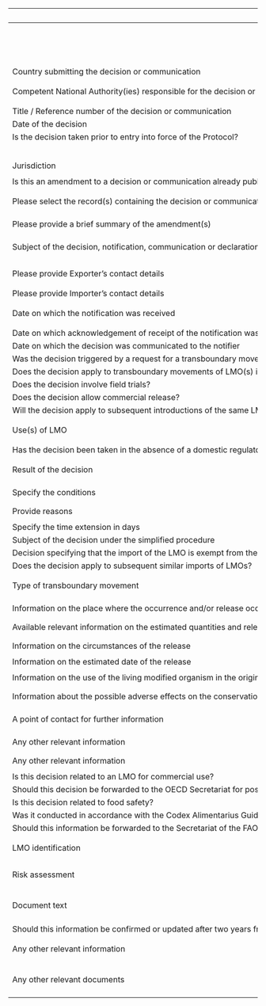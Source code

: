 <table class="ircc__table" style="table-layout: fixed; width: 100%;">
  <thead>
    <tr>
      <th>Title</th>
      <th>Field</th>
      <th>Mandatory</th>
      <th>Type</th>
      <th>Example</th>
    </tr>
  </thead>
  <tbody>
    <tr>
      <td></td>
      <td>header</td>
      <td></td>
      <td>Eheader</td>
      <td><code>{ "identifier": "2A9F4D7C-9C32-861E-8344-FF562C3F0D3F", "schema": "biosafetyDecision", "languages": [ "en" ] }</code></td>
    </tr>
    <tr>
      <td>Country submitting the decision or communication</td>
      <td>government</td>
      <td>True</td>
      <td>Eterm</td>
      <td><code>{ "identifier": "af" }</code></td>
    </tr>
     <tr>
      <td>Competent National Authority(ies) responsible for the decision or communication</td>
      <td>authorities</td>
      <td>True</td>
      <td>Ereference[]</td>
      <td><code>[ { "identifier": "78AFAA88-47EA-9333-AD6E-C21BCB17DE21@1" } ]</code></td>
    </tr>
    <tr>
      <td>Title / Reference number of the decision or communication</td>
      <td>title</td>
      <td>True</td>
      <td>lstring</td>
      <td><code>{ "en": "Test title" }</code></td>
    </tr>
    <tr>
      <td>Date of the decision</td>
      <td>date</td>
      <td>True</td>
      <td>DateTime</td>
      <td><code>2024-09-05</code></td>
    </tr>
    <tr>
      <td>Is the decision taken prior to entry into force of the Protocol?</td>
      <td>takenPriorEntryIntoForce</td>
      <td></td>
      <td>bool</td>
      <td><code>True</code></td>
    </tr>
    <tr>
      <td></td>
      <td>jurisdictions</td>
      <td></td>
      <td>Eterm[]</td>
      <td></td>
    </tr>
    <tr>
      <td>Jurisdiction</td>
      <td>jurisdictionsDetails</td>
      <td></td>
      <td>lstring</td>
      <td><code>{ "en": "Test Jurisdiction" }</code></td>
    </tr>
    <tr>
      <td>Is this an amendment to a decision or communication already published on the BCH?</td>
      <td>isAmendment</td>
      <td>True</td>
      <td>bool</td>
      <td></td>
    </tr>
    <tr>
      <td>Please select the record(s) containing the decision or communication being amended</td>
      <td>amendedRecords</td>
      <td></td>
      <td>Ereference[]</td>
      <td><code>[ { "identifier": "E2795D50-46AB-E234-96D0-D1164C382C7D@1" } ]</code></td>
    </tr>
    <tr>
      <td>Please provide a brief summary of the amendment(s)</td>
      <td>amendmentsDetails</td>
      <td></td>
      <td>lstring</td>
      <td><code>{ "en": "&lt;div&gt;&lt;!--block--&gt;Test Summary&lt;/div&gt;" }</code></td>
    </tr>
    <tr>
      <td>Subject of the decision, notification, communication or declaration</td>
      <td>decisionTypes</td>
      <td>True</td>
      <td>Eterm[]</td>
      <td><code>[ { "identifier": "8979219B-330B-424F-A52C-209D4B4B65C0" } ]</code></td>
    </tr>
    <tr>
      <td>Please provide Exporter’s contact details</td>
      <td>exporters</td>
      <td></td>
      <td>Ereference[]</td>
      <td><code>[ { "identifier": "3CBDA8AA-4A16-CA5C-D405-7F4E865A60AA@1" } ]</code></td>
    </tr>
    <tr>
      <td>Please provide Importer’s contact details</td>
      <td>importers</td>
      <td></td>
      <td>Ereference[]</td>
      <td></td>
    </tr>
    <tr>
      <td>Date on which the notification was received</td>
      <td>receiptDate</td>
      <td></td>
      <td>DateTime</td>
      <td><code>[ { "identifier": "3CBDA8AA-4A16-CA5C-D405-7F4E865A60AA@1" } ]</code></td>
    </tr>
    <tr>
      <td>Date on which acknowledgement of receipt of the notification was sent to the notifier</td>
      <td>receiptAcknowledgementDate</td>
      <td></td>
      <td>DateTime</td>
      <td><code>2024-09-03</code></td>
    </tr>
    <tr>
      <td>Date on which the decision was communicated to the notifier</td>
      <td>communicationDate</td>
      <td></td>
      <td>DateTime</td>
      <td><code>2024-09-03</code></td>
    </tr>
    <tr>
      <td>Was the decision triggered by a request for a transboundary movement of LMOs into your country?</td>
      <td>addressesTransboundaryMovement</td>
      <td></td>
      <td>bool</td>
      <td><code>True</code></td>
    </tr>
    <tr>
      <td>Does the decision apply to transboundary movements of LMO(s) into your country?</td>
      <td>appliesToTransboundaryMovement</td>
      <td></td>
      <td>bool</td>
      <td><code>True</code></td>
    </tr>
    <tr>
      <td>Does the decision involve field trials?</td>
      <td>involvesFieldTrial</td>
      <td></td>
      <td>bool</td>
      <td><code>True</code></td>
    </tr>
    <tr>
      <td>Does the decision allow commercial release?</td>
      <td>involvesCommercialRelease</td>
      <td></td>
      <td>bool</td>
      <td><code>True</code></td>
    </tr>
    <tr>
      <td>Will the decision apply to subsequent introductions of the same LMO(s) into the environment?</td>
      <td>appliesToSubsequentIntroductions</td>
      <td></td>
      <td>bool</td>
      <td><code>True</code></td>
    </tr>
     <tr>
      <td>Use(s) of LMO</td>
      <td>uses</td>
      <td></td>
      <td>Eterm[]</td>
      <td><code>[ { "identifier": "91BEAF12-ABE1-4294-AD3B-507935894C78" } ]</code></td>
    </tr>
    <tr>
      <td>Has the decision been taken in the absence of a domestic regulatory framework and in accordance with Article 11.6?</td>
      <td>takenInAccordanceWithA116</td>
      <td></td>
      <td>bool</td>
      <td><code>True</code></td>
    </tr>
    <tr>
      <td>Result of the decision</td>
      <td>decisionResult</td>
      <td></td>
      <td>Eterm</td>
      <td><code>{ "identifier": "3B9ECE67-B35C-40FF-8C06-4EA5FF762899" }</code></td>
    </tr>
    <tr>
      <td>Specify the conditions</td>
      <td>conditions</td>
      <td></td>
      <td>lstring</td>
      <td><code>{ "en": "Test information" }</code></td>
    </tr>
    <tr>
      <td>Provide reasons</td>
      <td>reasons</td>
      <td></td>
      <td>lstring</td>
      <td><code>{ "en": "Test information" }</code></td>
    </tr>
    <tr>
      <td>Specify the time extension in days</td>
      <td>extensionPeriod</td>
      <td></td>
      <td>int</td>
      <td><code>1</code></td>
    </tr>
     <tr>
      <td>Subject of the decision under the simplified procedure</td>
      <td>movementAllowedUnderA131A</td>
      <td></td>
      <td>bool</td>
      <td><code>True</code></td>
    </tr>
    <tr>
      <td>Decision specifying that the import of the LMO is exempt from the Advance Informed Agreement (AIA) procedure</td>
      <td>exemptFromAIA</td>
      <td></td>
      <td>bool</td>
      <td><code>True</code></td>
    </tr>
    <tr>
      <td>Does the decision apply to subsequent similar imports of LMOs?</td>
      <td>appliesToSubsequentImports</td>
      <td></td>
      <td>bool</td>
      <td><code>True</code></td>
    </tr>
      <tr>
      <td>Type of transboundary movement </td>
      <td>transboundaryMovementType</td>
      <td></td>
      <td>Eterm</td>
      <td><code>{   "identifier": "22B915C4-193E-4087-89ED-D104EEEC4330" }</code></td>
    </tr>
    <tr>
      <td>Information on the place where the occurrence and/or release occurred </td>
      <td>releaseInformation</td>
      <td></td>
      <td>lstring</td>
      <td><code>{   "en": "Test information" }</code></td>
    </tr>
    <tr>
      <td>Available relevant information on the estimated quantities and relevant characteristics and/or traits of the living modified organism </td>
      <td>estimatedQuantities</td>
      <td></td>
      <td>lstring</td>
      <td><code>{   "en": "Test information" }</code></td>
    </tr>
   <tr>
      <td>Information on the circumstances of the release </td>
      <td>releaseCircumstance</td>
      <td></td>
      <td>lstring</td>
      <td><code>{   "en": "Test information" }</code></td>
    </tr>
    <tr>
      <td>Information on the estimated date of the release </td>
      <td>releaseDate</td>
      <td></td>
      <td>DateTime</td>
      <td><code>2024-09-04</code></td>
    </tr>
    <tr>
      <td>Information on the use of the living modified organism in the originating Party </td>
      <td>lmoUseInformation</td>
      <td></td>
      <td>lstring</td>
      <td><code>{   "en": "Test information" }</code></td>
    </tr>
    <tr>
      <td>Information about the possible adverse effects on the conservation and sustainable use of biological diversity, taking also into account risks to human health, as well as available information about possible risk management measures </td>
      <td>adverseEffectInformation</td>
      <td></td>
      <td>lstring</td>
      <td><code>{   "en": "Test information" }</code></td>
    </tr>
    <tr>
      <td>A point of contact for further information </td>
      <td>pointOfContact</td>
      <td></td>
      <td>Ereference[]</td>
      <td><code>[   {     "identifier": "3CBDA8AA-4A16-CA5C-D405-7F4E865A60AA@1"   } ]</code></td>
    </tr>
    <tr>
      <td>Any other relevant information </td>
      <td>otherTransboundryInformation</td>
      <td></td>
      <td>lstring</td>
      <td><code>{   "en": "Test information" }</code></td>
    </tr>
    <tr>
      <td>Any other relevant information</td>
      <td>otherTransboundryInformation</td>
      <td></td>
      <td>lstring</td>
      <td><code>{ "en": "Test information" }</code></td>
    </tr>
    <tr>
      <td>Is this decision related to an LMO for commercial use?</td>
      <td>isForCommercialUse</td>
      <td></td>
      <td>bool</td>
      <td><code>True</code></td>
    </tr>
    <tr>
      <td>Should this decision be forwarded to the OECD Secretariat for possible inclusion in the BioTrack Product Database?</td>
      <td>forwardToOECD</td>
      <td></td>
      <td>bool</td>
      <td><code>True</code></td>
    </tr>
    <tr>
      <td>Is this decision related to food safety?</td>
      <td>isForFoodSafety</td>
      <td></td>
      <td>bool</td>
      <td><code>True</code></td>
    </tr>
    <tr>
      <td>Was it conducted in accordance with the Codex Alimentarius Guideline for the Conduct of Food Safety Assessment of Foods Derived from Recombinant-DNA Plants?</td>
      <td>codexConducted</td>
      <td></td>
      <td>bool</td>
      <td><code>True</code></td>
    </tr>
    <tr>
      <td>Should this information be forwarded to the Secretariat of the FAO GM Foods Platform?</td>
      <td>forwardToFAO</td>
      <td></td>
      <td>bool</td>
      <td><code>True</code></td>
    </tr>
    <tr>
      <td>LMO identification</td>
      <td>modifiedOrganisms</td>
      <td></td>
      <td>Ereference[]</td>
      <td><code>[ { "identifier": "1E027990-5D44-F3AF-75E3-715B60BFD3CD@8" } ]</code></td>
    </tr>
    <tr>
      <td>Risk assessment</td>
      <td>riskAssessments</td>
      <td></td>
      <td>Ereference[]</td>
      <td><code>[ { "identifier": "486389BF-3C48-F2C9-2622-AC3D8E119845@4" } ]</code></td>
    </tr>
    <tr>
      <td>Document text</td>
      <td>documents</td>
      <td></td>
      <td>Elink[]</td>
      <td><code>[ { "url": "https://www.google.com", "name": "Google", "language": "en" } ]</code></td>
    </tr>
    <tr>
      <td>Should this information be confirmed or updated after two years from the date of submission?</td>
      <td>expires</td>
      <td>True</td>
      <td>bool</td>
      <td><code>True</code></td>
    </tr>
    <tr>
      <td>Any other relevant information</td>
      <td>relevantInformation</td>
      <td></td>
      <td>lstring</td>
      <td><code>{ "en": "&lt;div&gt;&lt;!--block--&gt;Test Information&lt;/div&gt;" }</code></td>
    </tr>
    <tr>
      <td>Any other relevant documents</td>
      <td>relevantDocuments</td>
      <td></td>
      <td>Elink[]</td>
      <td><code>[ { "url": "https://www.google.com", "name": "Google", "language": "en" } ]</code></td>
    </tr>
    </tbody>
</table>

